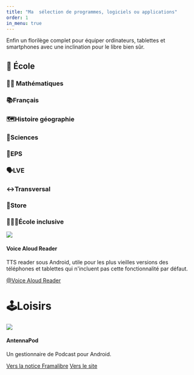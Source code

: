 ```yaml
---
title: "Ma  sélection de programmes, logiciels ou applications"
order: 1
in_menu: true
---
```

Enfin un florilège complet pour équiper ordinateurs, tablettes et smartphones avec une inclination pour le libre bien sûr.

## 🚸 École

### 📏📐 Mathématiques
### 📚Français
### 🗺️Histoire géographie
### 🔬Sciences
### 🏁EPS
### 🗣️LVE
### ↔️Transversal
### 🏪Store
### 🧑‍🦽‍➡️École inclusive

<article class="framalibre-notice">
<div>
    <img src="https://play-lh.googleusercontent.com/McPJmirRZtRpbhefoJpbSeNl-6xpoNX8OTgYm0KmKfGA3fLUV_efu_tEgtT3wUkXuYyV=s48">
</div>
<div>
   <h4>Voice Aloud Reader</h4>
   <p>TTS reader sous Android, utile pour les plus vieilles versions des téléphones et tablettes qui n'incluent pas cette fonctionnalité par défaut.</p>
   <div>
   <a href="https://play.google.com/store/apps/details?id=com.hyperionics.avar">@Voice Aloud Reader</a>
   </div>
</div>
</article>

# 🕹️Loisirs

  <article class="framalibre-notice">
    <div>
      <img src="https://beta.framalibre.org/images/logo/AntennaPod.png">
    </div>
    <div>
      <h4>AntennaPod</h4>
      <p>Un gestionnaire de Podcast pour Android.</p>
      <div>
        <a href="https://beta.framalibre.org/notices/antennapod.html">Vers la notice Framalibre</a>
        <a href="http://antennapod.org/">Vers le site</a>
      </div>
    </div>
  </article> 